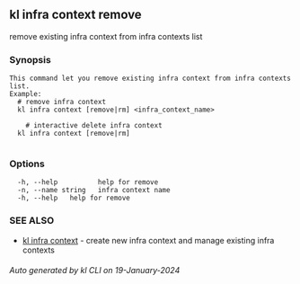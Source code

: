 ## kl infra context remove

remove existing infra context from infra contexts list

### Synopsis

```
This command let you remove existing infra context from infra contexts list.
Example:
  # remove infra context
  kl infra context [remove|rm] <infra_context_name>

	# interactive delete infra context
  kl infra context [remove|rm]
	
```

### Options

```
  -h, --help          help for remove
  -n, --name string   infra context name
  -h, --help   help for remove
```

### SEE ALSO

* [kl infra context](kl_infra_context.md)  - create new infra context and manage existing infra contexts

###### Auto generated by kl CLI on 19-January-2024
